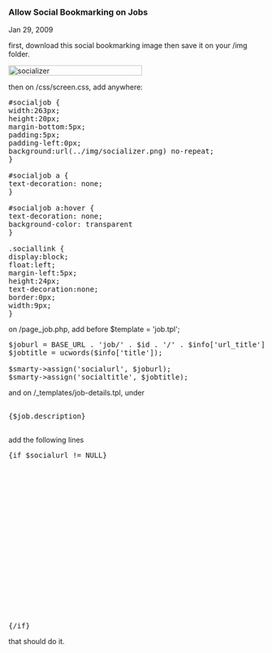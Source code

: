 ### Allow Social Bookmarking on Jobs

Jan 29, 2009

first, download this social bookmarking image then save it on your /img folder.

<img alt="socializer" class="size-full wp-image-45 alignnone" height="20" src="http://www.redjumpsuit.net/wp-content/uploads/2009/02/socializer.png" title="socializer" width="263"/>

then on /css/screen.css, add anywhere:

<pre lang="php">#socialjob {
width:263px;
height:20px;
margin-bottom:5px;
padding:5px;
padding-left:0px;
background:url(../img/socializer.png) no-repeat;
}

#socialjob a {
text-decoration: none;
}

#socialjob a:hover {
text-decoration: none;
background-color: transparent
}

.sociallink {
display:block;
float:left;
margin-left:5px;
height:24px;
text-decoration:none;
border:0px;
width:9px;
}</pre>

on /page_job.php, add before $template = 'job.tpl';

<pre lang="php">
$joburl = BASE_URL . 'job/' . $id . '/' . $info['url_title'] . '/';
$jobtitle = ucwords($info['title']);

$smarty-&gt;assign('socialurl', $joburl);
$smarty-&gt;assign('socialtitle', $jobtitle);
</pre>

and on /_templates/job-details.tpl, under

<pre lang="php">
<div id="job-description">
{$job.description}
</div>
</pre>

add the following lines

<pre lang="php">
{if $socialurl != NULL}
<br/>
          <div id="socialjob">
          <a class="sociallink" href="http://www.blinklist.com/index.php?Action=Blink/addblink.php&amp;Description=&amp;Url={$socialurl}&amp;Title={$socialtitle}" target="_blank" title="blinklist"></a>
          <a class="sociallink" href="http://del.icio.us/post?url={$socialurl}&amp;title={$socialtitle}" target="_blank" title="delicious"></a>
          <a class="sociallink" href="http://digg.com/submit?phase=2&amp;url={$socialurl}" target="_blank" title="digg"></a>
          <a class="sociallink" href="http://www.facebook.com/sharer.php?u={$socialurl}" target="_blank" title="facebook"></a>
          <a class="sociallink" href="http://www.furl.net/storeIt.jsp?u={$socialurl}&amp;t={$socialtitle}" target="_blank" title="furl"></a>
          <a class="sociallink" href="http://www.google.com/bookmarks/mark?op=edit&amp;bkmk={$socialurl}&amp;title={$socialtitle}" target="_blank" title="googlebookmarks"></a>
          <a class="sociallink" href="http://ma.gnolia.com/bookmarklet/add?url={$socialurl}&amp;title={$socialtitle}" target="_blank" title="magnolia"></a>
          <a class="sociallink" href="http://www.mixx.com/submit?page_url={$socialurl}" target="_blank" title="mixx"></a>
          <a class="sociallink" href="http://myweb2.search.yahoo.com/myresults/bookmarklet?u={$socialurl}&amp;t={$socialtitle}" target="_blank" title="yahoo! my web"></a>
          <a class="sociallink" href="http://reddit.com/submit?url={$socialurl}&amp;title={$socialtitle}" target="_blank" title="reddit"></a>
          <a class="sociallink" href="http://www.stumbleupon.com/submit?url={$socialurl}&amp;title={$socialtitle}" target="_blank" title="stumbleupon"></a>
          <a class="sociallink" href="http://technorati.com/faves/?add={$socialurl}" target="_blank" title="technorati"></a>
          <a class="sociallink" href="http://twitter.com/home?status={$socialurl}" target="_blank" title="twitter"></a>
          <a class="sociallink" href="https://favorites.live.com/quickadd.aspx?marklet=1&amp;mkt=en-us&amp;url={$socialurl}&amp;top=1" target="_blank" title="windows live"></a>
          </div>
{/if}
</pre>

that should do it.